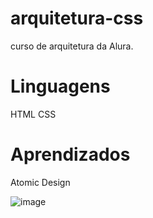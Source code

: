 # arquitetura-css
curso de arquitetura da Alura. 

# Linguagens

HTML
CSS

# Aprendizados

Atomic Design

![image](https://user-images.githubusercontent.com/104031152/223121785-ec98c821-9a06-4381-aded-a2667155e8c1.png)

